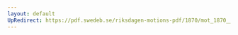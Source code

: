 ```yaml
---
layout: default
UpRedirect: https://pdf.swedeb.se/riksdagen-motions-pdf/1870/mot_1870__ak__00014/mot_1870__ak__00014_001.pdf
---
```

